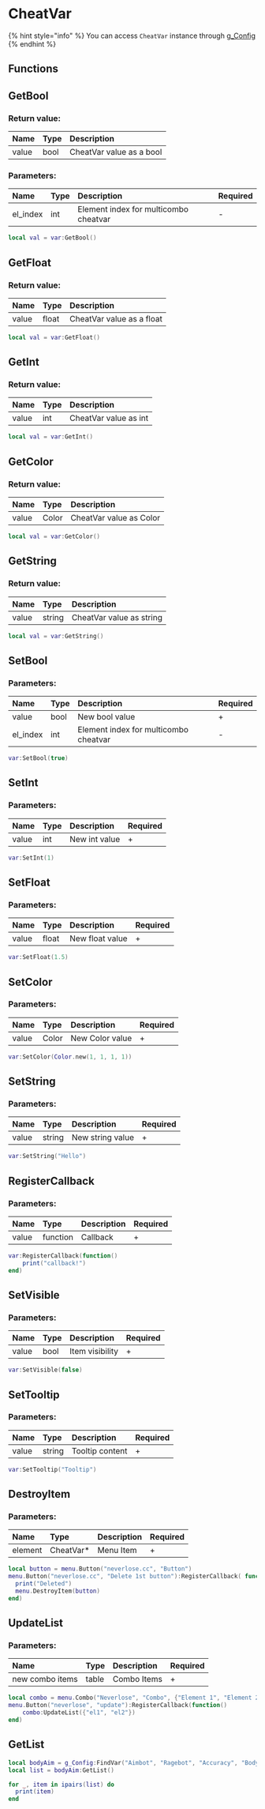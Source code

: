 # CheatVar

{% hint style="info" %}
You can access `CheatVar` instance through [g\_Config](../classes/Config.md)
{% endhint %}

## Functions

## GetBool

### Return value:

| Name | Type | Description |
| :--- | :--- | :--- |
| value | bool | CheatVar value as a bool |

### Parameters:

| Name | Type | Description | Required |
| :--- | :--- | :--- | :--- |
| el\_index | int | Element index for multicombo cheatvar | - |

```lua
local val = var:GetBool()
```

## GetFloat

### Return value:

| Name | Type | Description |
| :--- | :--- | :--- |
| value | float | CheatVar value as a float |

```lua
local val = var:GetFloat()
```

## GetInt

### Return value:

| Name | Type | Description |
| :--- | :--- | :--- |
| value | int | CheatVar value as int |

```lua
local val = var:GetInt()
```

## GetColor

### Return value:

| Name | Type | Description |
| :--- | :--- | :--- |
| value | Color | CheatVar value as Color |

```lua
local val = var:GetColor()
```

## GetString

### Return value:

| Name | Type | Description |
| :--- | :--- | :--- |
| value | string | CheatVar value as string |

```lua
local val = var:GetString()
```

## SetBool

### Parameters:

| Name | Type | Description | Required |
| :--- | :--- | :--- | :--- |
| value | bool | New bool value | + |
| el\_index | int | Element index for multicombo cheatvar | - |

```lua
var:SetBool(true)
```

## SetInt

### Parameters:

| Name | Type | Description | Required |
| :--- | :--- | :--- | :--- |
| value | int | New int value | + |

```lua
var:SetInt(1)
```

## SetFloat

### Parameters:

| Name | Type | Description | Required |
| :--- | :--- | :--- | :--- |
| value | float | New float value | + |

```lua
var:SetFloat(1.5)
```

## SetColor

### Parameters:

| Name | Type | Description | Required |
| :--- | :--- | :--- | :--- |
| value | Color | New Color value | + |

```lua
var:SetColor(Color.new(1, 1, 1, 1))
```

## SetString

### Parameters:

| Name | Type | Description | Required |
| :--- | :--- | :--- | :--- |
| value | string | New string value | + |

```lua
var:SetString("Hello")
```

## RegisterCallback

### Parameters:

| Name | Type | Description | Required |
| :--- | :--- | :--- | :--- |
| value | function | Callback | + |

```lua
var:RegisterCallback(function()
	print("callback!")
end)
```

## SetVisible

### Parameters:

| Name | Type | Description | Required |
| :--- | :--- | :--- | :--- |
| value | bool | Item visibility | + |

```lua
var:SetVisible(false)
```

## SetTooltip

### Parameters:

| Name | Type | Description | Required |
| :--- | :--- | :--- | :--- |
| value | string | Tooltip content | + |

```lua
var:SetTooltip("Tooltip")
```

## DestroyItem

### Parameters:

| Name | Type | Description | Required |
| :--- | :--- | :--- | :--- |
| element | CheatVar* | Menu Item | + |

```lua
local button = menu.Button("neverlose.cc", "Button")
menu.Button("neverlose.cc", "Delete 1st button"):RegisterCallback( function()
  print("Deleted")
  menu.DestroyItem(button)
end)
```

## UpdateList

### Parameters:

| Name | Type | Description | Required |
| :--- | :--- | :--- | :--- |
| new combo items | table | Combo Items | + |

```lua
local combo = menu.Combo("Neverlose", "Combo", {"Element 1", "Element 2", "Element 3"}, 0, "Tooltip")
menu.Button("neverlose", "update"):RegisterCallback(function()	
	combo:UpdateList({"el1", "el2"})	
end)
```

## GetList

```lua
local bodyAim = g_Config:FindVar("Aimbot", "Ragebot", "Accuracy", "Body Aim")
local list = bodyAim:GetList()

for _, item in ipairs(list) do
  print(item)
end
```
